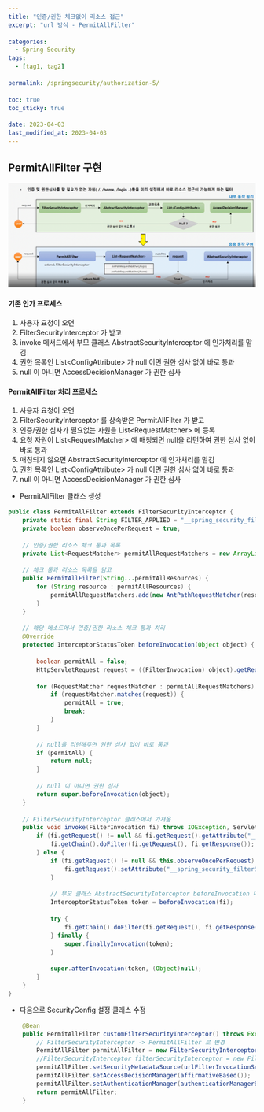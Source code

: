 ```yaml
---
title: "인증/권한 체크없이 리소스 접근"
excerpt: "url 방식 - PermitAllFilter"

categories:
  - Spring Security
tags:
  - [tag1, tag2]

permalink: /springsecurity/authorization-5/

toc: true
toc_sticky: true

date: 2023-04-03
last_modified_at: 2023-04-03
---
```


## PermitAllFilter 구현

<img src="/assets/images/posts_img/springsecurity/permit_all_filter_process.png">   

#### 기존 인가 프로세스
1. 사용자 요청이 오면
2. FilterSecurityInterceptor 가 받고
3. invoke 메서드에서 부모 클래스 AbstractSecurityInterceptor 에 인가처리를 맡김
4. 권한 목록인 List\<ConfigAttribute\> 가 null 이면 권한 심사 없이 바로 통과
5. null 이 아니면 AccessDecisionManager 가 권한 심사

#### PermitAllFilter 처리 프로세스
1. 사용자 요청이 오면
2. FilterSecurityInterceptor 를 상속받은 PermitAllFilter 가 받고
3. 인증/권한 심사가 필요없는 자원을 List\<RequestMatcher\> 에 등록
4. 요청 자원이 List\<RequestMatcher\> 에 매칭되면 null을 리턴하여 권한 심사 없이 바로 통과
5. 매칭되지 않으면 AbstractSecurityInterceptor 에 인가처리를 맡김
6. 권한 목록인 List\<ConfigAttribute\> 가 null 이면 권한 심사 없이 바로 통과
7. null 이 아니면 AccessDecisionManager 가 권한 심사


+ PermitAllFilter 클래스 생성   

```java
public class PermitAllFilter extends FilterSecurityInterceptor {
    private static final String FILTER_APPLIED = "__spring_security_filterSecurityInterceptor_filterApplied";
    private boolean observeOncePerRequest = true;

    // 인증/권한 리소스 체크 통과 목록
    private List<RequestMatcher> permitAllRequestMatchers = new ArrayList<>();

    // 체크 통과 리소스 목록을 담고
    public PermitAllFilter(String...permitAllResources) {
        for (String resource : permitAllResources) {
            permitAllRequestMatchers.add(new AntPathRequestMatcher(resource));
        }
    }

    // 해당 메소드에서 인증/권한 리소스 체크 통과 처리
    @Override
    protected InterceptorStatusToken beforeInvocation(Object object) {

        boolean permitAll = false;
        HttpServletRequest request = ((FilterInvocation) object).getRequest();

        for (RequestMatcher requestMatcher : permitAllRequestMatchers) {
            if (requestMatcher.matches(request)) {
                permitAll = true;
                break;
            }
        }

        // null을 리턴해주면 권한 심사 없이 바로 통과
        if (permitAll) {
            return null;
        }

        // null 이 아니면 권한 심사
        return super.beforeInvocation(object);
    }

    // FilterSecurityInterceptor 클래스에서 가져옴
    public void invoke(FilterInvocation fi) throws IOException, ServletException {
        if (fi.getRequest() != null && fi.getRequest().getAttribute("__spring_security_filterSecurityInterceptor_filterApplied") != null && this.observeOncePerRequest) {
            fi.getChain().doFilter(fi.getRequest(), fi.getResponse());
        } else {
            if (fi.getRequest() != null && this.observeOncePerRequest) {
                fi.getRequest().setAttribute("__spring_security_filterSecurityInterceptor_filterApplied", Boolean.TRUE);
            }

            // 부모 클래스 AbstractSecurityInterceptor beforeInvocation 메소드 호출이 아닌 beforeInvocation 오버라이드하여 호출
            InterceptorStatusToken token = beforeInvocation(fi);

            try {
                fi.getChain().doFilter(fi.getRequest(), fi.getResponse());
            } finally {
                super.finallyInvocation(token);
            }

            super.afterInvocation(token, (Object)null);
        }
    }
}
```

+ 다음으로 SecurityConfig 설정 클래스 수정

```java
    @Bean
    public PermitAllFilter customFilterSecurityInterceptor() throws Exception {
        // FilterSecurityInterceptor -> PermitAllFilter 로 변경
        PermitAllFilter permitAllFilter = new FilterSecurityInterceptor();
        //FilterSecurityInterceptor filterSecurityInterceptor = new FilterSecurityInterceptor();
        permitAllFilter.setSecurityMetadataSource(urlFilterInvocationSecurityMetadataSource());
        permitAllFilter.setAccessDecisionManager(affirmativeBased());
        permitAllFilter.setAuthenticationManager(authenticationManagerBean());
        return permitAllFilter;
    }
```




